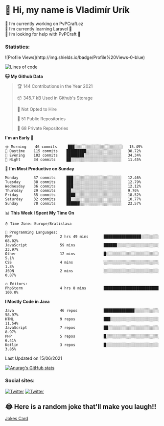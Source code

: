 <h1> 👋 Hi, my name is Vladimír Urík</h1>
<p>
 🔭 I’m currently working on PvPCraft.cz<br>
 🌱 I’m currently learning Laravel 💙<br>
 🤔 I’m looking for help with PvPCraft 💝<br>
</p>
<h3>Statistics:</h3>
<!--START_SECTION:waka-->
![Profile Views](http://img.shields.io/badge/Profile%20Views-0-blue)

![Lines of code](https://img.shields.io/badge/From%20Hello%20World%20I%27ve%20Written-4.5%20million%20lines%20of%20code-blue)

**🐱 My Github Data** 

> 🏆 144 Contributions in the Year 2021
 > 
> 📦 345.7 kB Used in Github's Storage 
 > 
> 🚫 Not Opted to Hire
 > 
> 📜 51 Public Repositories 
 > 
> 🔑 68 Private Repositories  
 > 
**I'm an Early 🐤** 

```text
🌞 Morning    46 commits     ███░░░░░░░░░░░░░░░░░░░░░░   15.49% 
🌆 Daytime    115 commits    █████████░░░░░░░░░░░░░░░░   38.72% 
🌃 Evening    102 commits    ████████░░░░░░░░░░░░░░░░░   34.34% 
🌙 Night      34 commits     ██░░░░░░░░░░░░░░░░░░░░░░░   11.45%

```
📅 **I'm Most Productive on Sunday** 

```text
Monday       37 commits     ███░░░░░░░░░░░░░░░░░░░░░░   12.46% 
Tuesday      38 commits     ███░░░░░░░░░░░░░░░░░░░░░░   12.79% 
Wednesday    36 commits     ███░░░░░░░░░░░░░░░░░░░░░░   12.12% 
Thursday     29 commits     ██░░░░░░░░░░░░░░░░░░░░░░░   9.76% 
Friday       55 commits     ████░░░░░░░░░░░░░░░░░░░░░   18.52% 
Saturday     32 commits     ██░░░░░░░░░░░░░░░░░░░░░░░   10.77% 
Sunday       70 commits     ██████░░░░░░░░░░░░░░░░░░░   23.57%

```


📊 **This Week I Spent My Time On** 

```text
⌚︎ Time Zone: Europe/Bratislava

💬 Programming Languages: 
PHP                      2 hrs 49 mins       █████████████████░░░░░░░░   68.02% 
JavaScript               59 mins             ██████░░░░░░░░░░░░░░░░░░░   23.97% 
Other                    12 mins             █░░░░░░░░░░░░░░░░░░░░░░░░   5.1% 
CSS                      4 mins              ░░░░░░░░░░░░░░░░░░░░░░░░░   1.8% 
JSON                     2 mins              ░░░░░░░░░░░░░░░░░░░░░░░░░   0.87%

🔥 Editors: 
PhpStorm                 4 hrs 8 mins        █████████████████████████   100.0%

```

**I Mostly Code in Java** 

```text
Java                     46 repos            ██████████████░░░░░░░░░░░   58.97% 
HTML                     9 repos             ███░░░░░░░░░░░░░░░░░░░░░░   11.54% 
JavaScript               7 repos             ██░░░░░░░░░░░░░░░░░░░░░░░   8.97% 
PHP                      5 repos             █░░░░░░░░░░░░░░░░░░░░░░░░   6.41% 
Kotlin                   3 repos             █░░░░░░░░░░░░░░░░░░░░░░░░   3.85%

```



 Last Updated on 15/06/2021
<!--END_SECTION:waka-->

[![Anurag's GitHub stats](https://github-readme-stats.vercel.app/api?username=vladimir-urik)](https://github.com/anuraghazra/github-readme-stats)

<h3>Social sites:</h3>
<p><a href="https://twitter.com/GGGEDR" target="_blank"><img alt="Twitter" src="https://img.shields.io/badge/twitter-%231DA1F2.svg?&style=for-the-badge&logo=twitter&logoColor=white" /></a> <a href="https://www.reddit.com/user/GGGEDR" target="_blank"><img alt="Twitter" src="https://img.shields.io/badge/reddit-%23FE6262.svg?&style=for-the-badge&logo=reddit&logoColor=white" /></a>
</p>

## 😂 Here is a random joke that'll make you laugh!!
[Jokes Card](https://readme-jokes.vercel.app/api)

